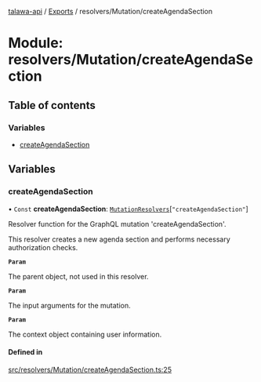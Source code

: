[talawa-api](../README.md) / [Exports](../modules.md) / resolvers/Mutation/createAgendaSection

# Module: resolvers/Mutation/createAgendaSection

## Table of contents

### Variables

- [createAgendaSection](resolvers_Mutation_createAgendaSection.md#createagendasection)

## Variables

### createAgendaSection

• `Const` **createAgendaSection**: [`MutationResolvers`](types_generatedGraphQLTypes.md#mutationresolvers)[``"createAgendaSection"``]

Resolver function for the GraphQL mutation 'createAgendaSection'.

This resolver creates a new agenda section and performs necessary authorization checks.

**`Param`**

The parent object, not used in this resolver.

**`Param`**

The input arguments for the mutation.

**`Param`**

The context object containing user information.

#### Defined in

[src/resolvers/Mutation/createAgendaSection.ts:25](https://github.com/PalisadoesFoundation/talawa-api/blob/e919df4/src/resolvers/Mutation/createAgendaSection.ts#L25)
